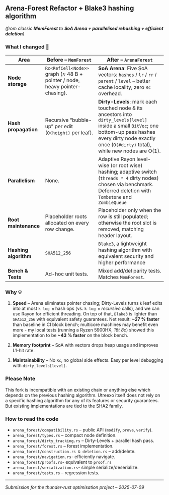 ## Arena-Forest Refactor + Blake3 hashing algorithm

*(from classic **MemForest** to **SoA Arena + parallelised rehashing + efficient deletion**)*

### What I changed 🔧

| Area                 | Before – `MemForest`                                                        | After – `ArenaForest`                                                                                                                                             |
| -------------------- | --------------------------------------------------------------------------- | ----------------------------------------------------------------------------------------------------------------------------------------------------------------- |
| **Node storage**     | `Rc<RefCell<Node>>` graph (≈ 48 B + pointer / node, heavy pointer-chasing). | **SoA Arena**: Five SoA vectors: `hashes` / `lr` / `rr` / `parent` / `level` – better cache locality, zero `Rc` overhead.                          |
| **Hash propagation** | Recursive “bubble-up” per edit (`O(height)` per leaf).                      | **Dirty-Levels**: mark each touched node & its ancestors into `dirty_levels[level]` inside a small `BitVec`; one bottom-up pass hashes every dirty node exactly once (`O(#dirty)` total), while new nodes are O(1). |
| **Parallelism**      | None.                                                                       | Adaptive Rayon level-wise (or root wise) hashing; adaptive switch (`threads * 4` dirty nodes) chosen via benchmark. Deferred deletion with `Tombstone` and `ZombieQueue`                                                                       |
| **Root maintenance** | Placeholder roots allocated on every row change.                            | Placeholder only when the row is still populated; otherwise the root slot is removed, matching header layout.                                                     |
| **Hashing algorithm**    | `SHA512_256`                                                           | `Blake3`, a lightweight hashing algorithm with equivalent security and higher performance                                                      |
| **Bench & Tests**    | Ad-hoc unit tests.                                                          | Mixed add/del parity tests. Matches `MemForest`.                                                       |

### Why 💡

1. **Speed** – Arena eliminates pointer chasing; Dirty-Levels turns `k` leaf edits into at most `k log n` hash ops (vs. `k log n` *recursive* calls), and we can use Rayon for efficient threading. On top of that, `Blake3` is lighter than `SHA512_256` with equivalent safety guarantees. Net result: **\~27 % faster** than baseline in CI block bench; multicore machines may benefit even more - my local tests (running a Ryzen 5900HX, *16t 8c*) showed this implementation to be **~43 % faster** on the block bench.

3. **Memory footprint** – SoA with vectors drops heap usage and improves L1-hit rate.

4. **Maintainability** – No `Rc`, no global side effects.  Easy per level debugging with `dirty_levels[level]`.

### Please Note

This fork is incompatible with an existing chain or anything else which depends on the previous hashing algorithm.
Utreexo itself does not rely on a specific hashing algorithm for any of its features or security guarantees. But existing implementations are tied to the SHA2 family.

### How to read the code

* `arena_forest/compatibility.rs`   – public API (`modify`, `prove`, `verify`).
* `arena_forest/types.rs` – compact node definition.
* `arena_forest/dirty_tracking.rs`     – Dirty-Levels + parallel hash pass.
* `arena_forest/forest.rs`            – forest implementation.
* `arena_forest/construction.rs & deletion.rs`            – add/delete.
* `arena_forest/navigation.rs`- efficiently navigate.
* `arena_forest/proofs.rs`- equivalent to `proof.rs`
* `arena_forest/serialization.rs`- simple serialize/deserialize.
* `arena_forest/tests.rs`            – regression tests.

---

*Submission for the thunder-rust optimisation project – 2025-07-09*
